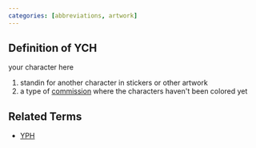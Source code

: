 ```yaml
---
categories: [abbreviations, artwork]
---
```


## Definition of YCH

your character here

1. standin for another character in stickers or other artwork
2. a type of [commission](./commission) where the characters haven't been colored yet

## Related Terms

- [YPH](./YPH)
